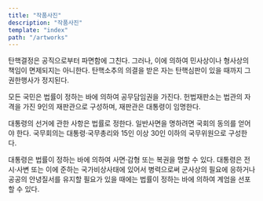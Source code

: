 ```yaml
---
title: "작품사진"
description: "작품사진"
template: "index"
path: "/artworks"
---
```


탄핵결정은 공직으로부터 파면함에 그친다. 그러나, 이에 의하여 민사상이나 형사상의 책임이 면제되지는 아니한다. 탄핵소추의 의결을 받은 자는 탄핵심판이 있을 때까지 그 권한행사가 정지된다.

모든 국민은 법률이 정하는 바에 의하여 공무담임권을 가진다. 헌법재판소는 법관의 자격을 가진 9인의 재판관으로 구성하며, 재판관은 대통령이 임명한다.

대통령의 선거에 관한 사항은 법률로 정한다. 일반사면을 명하려면 국회의 동의를 얻어야 한다. 국무회의는 대통령·국무총리와 15인 이상 30인 이하의 국무위원으로 구성한다.

대통령은 법률이 정하는 바에 의하여 사면·감형 또는 복권을 명할 수 있다. 대통령은 전시·사변 또는 이에 준하는 국가비상사태에 있어서 병력으로써 군사상의 필요에 응하거나 공공의 안녕질서를 유지할 필요가 있을 때에는 법률이 정하는 바에 의하여 계엄을 선포할 수 있다.